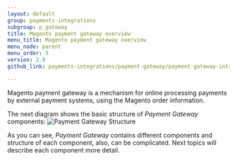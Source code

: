 ```yaml
---
layout: default
group: payments-integrations
subgroup: p_gateway
title: Magento payment gateway overview
menu_title: Magento payment gateway overview
menu_node: parent
menu_order: 5
version: 2.0
github_link: payments-integrations/payment-gateway/payment-gateway-intro.md

---
```


Magento payment gateway is a mechanism for online  processing payments by external payment systems, using the Magento order information.

The next diagram shows the basic structure of _Payment Gateway_ components:
![Payment Gateway Structure]({{site.baseurl}}common/images/payments-integrations/pg_structure.png)

As you can see, _Payment Gateway_ contains different components and structure of each component, also, can be complicated.
Next topics will describe each component more detail.
